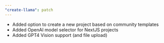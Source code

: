 ```yaml
---
"create-llama": patch
---
```


- Added option to create a new project based on community templates
- Added OpenAI model selector for NextJS projects
- Added GPT4 Vision support (and file upload)

